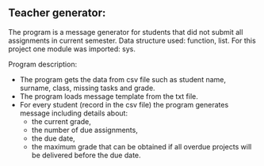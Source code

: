 ## Teacher generator:

The program is a message generator for students that did not submit all assignments in current semester.
Data structure used: function, list.
For this project one module was imported: sys.

Program description:
 - The program gets the data from csv file such as student name, surname, class, missing tasks and grade.
 - The program loads message template from the txt file.
 - For every student (record in the csv file) the program generates message including details about:
   - the current grade,
   - the number of due assignments,
   - the due date,
   - the maximum grade that can be obtained if all overdue projects will be delivered before the due date.